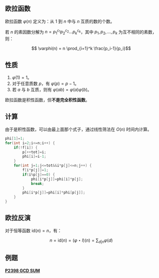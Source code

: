 ## 欧拉函数

欧拉函数 $\varphi(n)$ 定义为：从 $1$ 到 $n$ 中与 $n$ 互质的数的个数。

若 $n$ 的素因数分解为 $n = p_1^{c_1} p_2^{c_2} \dots p_k^{c_k}$，其中 $p_1, p_2, \dots, p_k$ 为互不相同的素数，则：

$$ \varphi(n) = n \prod_{i=1}^k \frac{p_i-1}{p_i}$$

## 性质

1. $\varphi(1) = 1$。
2. 对于任意质数 $p$，有 $\varphi(p) = p - 1$。
3. 若 $a$ 与 $b$ 互质，则有 $\varphi(ab) = \varphi(a)\varphi(b)$。

欧拉函数是积性函数，但**不是完全积性函数**。

## 计算

由于是积性函数，可以由最上面那个式子，通过线性筛法在 $O(n)$ 时间内计算。

```cpp
phi[1]=1;
for(int i=2;i<=n;i++) {
    if(!f[i]) {
        p[++tot]=i;
        phi[i]=i-1;
    }
    for(int j=1;j<=tot&&i*p[j]<=n;j++) {
        f[i*p[j]]=1;
        if(i%p[j]==0) {
            phi[i*p[j]]=phi[i]*p[j];
            break;
        }
        phi[i*p[j]]=phi[i]*phi[p[j]];
    }
}
```

## 欧拉反演

对于恒等函数 $\text{id}(n) = n$，有：

$$ n = \text{id}(n) = (\varphi \star I)(n) = \sum_{d | n} \varphi(d) $$

## 例题

#### [P2398 GCD SUM](https://www.luogu.com.cn/problem/P2398)